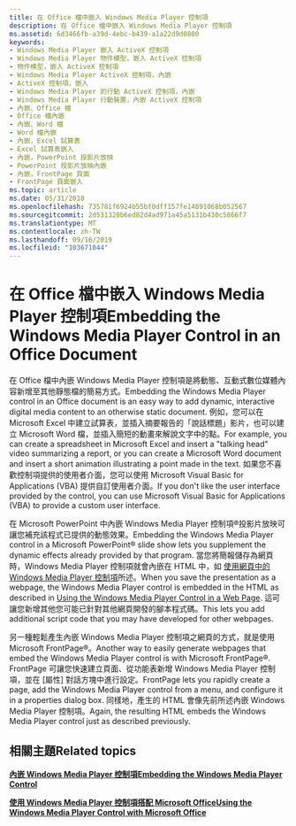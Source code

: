 ```yaml
---
title: 在 Office 檔中嵌入 Windows Media Player 控制項
description: 在 Office 檔中嵌入 Windows Media Player 控制項
ms.assetid: 6d3466fb-a39d-4ebc-b439-a1a22d9d0800
keywords:
- Windows Media Player 嵌入 ActiveX 控制項
- Windows Media Player 物件模型，嵌入 ActiveX 控制項
- 物件模型，嵌入 ActiveX 控制項
- Windows Media Player ActiveX 控制項，內嵌
- ActiveX 控制項，嵌入
- Windows Media Player 的行動 ActiveX 控制項，內嵌
- Windows Media Player 行動裝置，內嵌 ActiveX 控制項
- 內嵌、Office 檔
- Office 檔內嵌
- 內嵌、Word 檔
- Word 檔內嵌
- 內嵌，Excel 試算表
- Excel 試算表嵌入
- 內嵌，PowerPoint 投影片放映
- PowerPoint 投影片放映內嵌
- 內嵌，FrontPage 頁面
- FrontPage 頁面嵌入
ms.topic: article
ms.date: 05/31/2018
ms.openlocfilehash: 735781f6924b55bf0dff157fe14891068b052567
ms.sourcegitcommit: 2d531328b6ed82d4ad971a45a5131b430c5866f7
ms.translationtype: MT
ms.contentlocale: zh-TW
ms.lasthandoff: 09/16/2019
ms.locfileid: "103671044"
---
```

# <a name="embedding-the-windows-media-player-control-in-an-office-document"></a><span data-ttu-id="97e27-120">在 Office 檔中嵌入 Windows Media Player 控制項</span><span class="sxs-lookup"><span data-stu-id="97e27-120">Embedding the Windows Media Player Control in an Office Document</span></span>

<span data-ttu-id="97e27-121">在 Office 檔中內嵌 Windows Media Player 控制項是將動態、互動式數位媒體內容新增至其他靜態檔的簡易方式。</span><span class="sxs-lookup"><span data-stu-id="97e27-121">Embedding the Windows Media Player control in an Office document is an easy way to add dynamic, interactive digital media content to an otherwise static document.</span></span> <span data-ttu-id="97e27-122">例如，您可以在 Microsoft Excel 中建立試算表，並插入摘要報告的「說話標題」影片，也可以建立 Microsoft Word 檔，並插入簡短的動畫來解說文字中的點。</span><span class="sxs-lookup"><span data-stu-id="97e27-122">For example, you can create a spreadsheet in Microsoft Excel and insert a "talking head" video summarizing a report, or you can create a Microsoft Word document and insert a short animation illustrating a point made in the text.</span></span> <span data-ttu-id="97e27-123">如果您不喜歡控制項提供的使用者介面，您可以使用 Microsoft Visual Basic for Applications (VBA) 提供自訂使用者介面。</span><span class="sxs-lookup"><span data-stu-id="97e27-123">If you don't like the user interface provided by the control, you can use Microsoft Visual Basic for Applications (VBA) to provide a custom user interface.</span></span>

<span data-ttu-id="97e27-124">在 Microsoft PowerPoint 中內嵌 Windows Media Player 控制項®投影片放映可讓您補充該程式已提供的動態效果。</span><span class="sxs-lookup"><span data-stu-id="97e27-124">Embedding the Windows Media Player control in a Microsoft PowerPoint® slide show lets you supplement the dynamic effects already provided by that program.</span></span> <span data-ttu-id="97e27-125">當您將簡報儲存為網頁時，Windows Media Player 控制項就會內嵌在 HTML 中，如 [使用網頁中的 Windows Media Player 控制項](using-the-windows-media-player-control-in-a-web-page.md)所述。</span><span class="sxs-lookup"><span data-stu-id="97e27-125">When you save the presentation as a webpage, the Windows Media Player control is embedded in the HTML as described in [Using the Windows Media Player Control in a Web Page](using-the-windows-media-player-control-in-a-web-page.md).</span></span> <span data-ttu-id="97e27-126">這可讓您新增其他您可能已針對其他網頁開發的腳本程式碼。</span><span class="sxs-lookup"><span data-stu-id="97e27-126">This lets you add additional script code that you may have developed for other webpages.</span></span>

<span data-ttu-id="97e27-127">另一種輕鬆產生內嵌 Windows Media Player 控制項之網頁的方式，就是使用 Microsoft FrontPage®。</span><span class="sxs-lookup"><span data-stu-id="97e27-127">Another way to easily generate webpages that embed the Windows Media Player control is with Microsoft FrontPage®.</span></span> <span data-ttu-id="97e27-128">FrontPage 可讓您快速建立頁面、從功能表新增 Windows Media Player 控制項，並在 [屬性] 對話方塊中進行設定。</span><span class="sxs-lookup"><span data-stu-id="97e27-128">FrontPage lets you rapidly create a page, add the Windows Media Player control from a menu, and configure it in a properties dialog box.</span></span> <span data-ttu-id="97e27-129">同樣地，產生的 HTML 會像先前所述內嵌 Windows Media Player 控制項。</span><span class="sxs-lookup"><span data-stu-id="97e27-129">Again, the resulting HTML embeds the Windows Media Player control just as described previously.</span></span>

## <a name="related-topics"></a><span data-ttu-id="97e27-130">相關主題</span><span class="sxs-lookup"><span data-stu-id="97e27-130">Related topics</span></span>

<dl> <dt>

[<span data-ttu-id="97e27-131">**內嵌 Windows Media Player 控制項**</span><span class="sxs-lookup"><span data-stu-id="97e27-131">**Embedding the Windows Media Player Control**</span></span>](embedding-the-windows-media-player-control.md)
</dt> <dt>

[<span data-ttu-id="97e27-132">**使用 Windows Media Player 控制項搭配 Microsoft Office**</span><span class="sxs-lookup"><span data-stu-id="97e27-132">**Using the Windows Media Player Control with Microsoft Office**</span></span>](using-the-windows-media-player-control-with-microsoft-office.md)
</dt> </dl>

 

 




